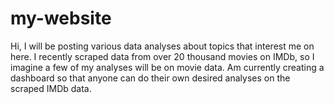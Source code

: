 # my-website
Hi, I will be posting various data analyses about topics that interest me on here. I recently scraped data from over 20 thousand movies on IMDb, so I imagine a few of my analyses will be on movie data. Am currently creating a dashboard so that anyone can do their own desired analyses on the scraped IMDb data.
